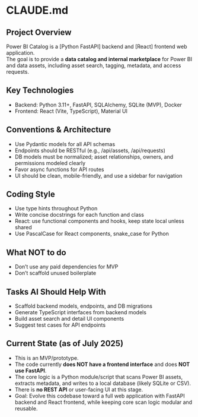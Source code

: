 # CLAUDE.md

## Project Overview
Power BI Catalog is a [Python FastAPI] backend and [React] frontend web application.  
The goal is to provide a **data catalog and internal marketplace** for Power BI and data assets, including asset search, tagging, metadata, and access requests.

## Key Technologies
- Backend: Python 3.11+, FastAPI, SQLAlchemy, SQLite (MVP), Docker
- Frontend: React (Vite, TypeScript), Material UI

## Conventions & Architecture
- Use Pydantic models for all API schemas
- Endpoints should be RESTful (e.g., /api/assets, /api/requests)
- DB models must be normalized; asset relationships, owners, and permissions modeled clearly
- Favor async functions for API routes
- UI should be clean, mobile-friendly, and use a sidebar for navigation

## Coding Style
- Use type hints throughout Python
- Write concise docstrings for each function and class
- React: use functional components and hooks, keep state local unless shared
- Use PascalCase for React components, snake_case for Python

## What NOT to do
- Don’t use any paid dependencies for MVP
- Don’t scaffold unused boilerplate

## Tasks AI Should Help With
- Scaffold backend models, endpoints, and DB migrations
- Generate TypeScript interfaces from backend models
- Build asset search and detail UI components
- Suggest test cases for API endpoints

## Current State (as of July 2025)
- This is an MVP/prototype.
- The code currently **does NOT have a frontend interface** and does **NOT use FastAPI**.
- The core logic is a Python module/script that scans Power BI assets, extracts metadata, and writes to a local database (likely SQLite or CSV).
- There is **no REST API** or user-facing UI at this stage.
- Goal: Evolve this codebase toward a full web application with FastAPI backend and React frontend, while keeping core scan logic modular and reusable.